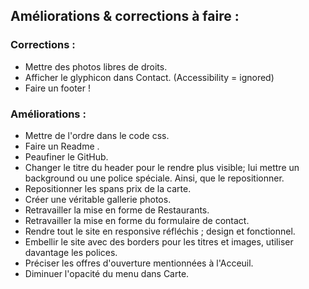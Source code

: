 ## Améliorations & corrections à faire :


### **Corrections** :

* Mettre des photos libres de droits.
* Afficher le glyphicon dans Contact. (Accessibility = ignored)
* Faire un footer !

### **Améliorations** :

* Mettre de l'ordre dans le code css.
* Faire un Readme .
* Peaufiner le GitHub.
* Changer le titre du header pour le rendre plus visible; lui mettre un background ou une police spéciale. Ainsi, que le repositionner.
* Repositionner les spans prix de la carte.
* Créer une véritable gallerie photos.
* Retravailler la mise en forme de Restaurants.
* Retravailler la mise en forme du formulaire de contact.
* Rendre tout le site en responsive réfléchis ; design et fonctionnel.
* Embellir le site avec des borders pour les titres et images, utiliser davantage les polices.
* Préciser les offres d'ouverture mentionnées à l'Acceuil.
* Diminuer l'opacité du menu dans Carte.
